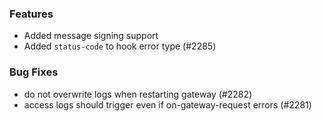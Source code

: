 ### Features

- Added message signing support
- Added `status-code` to hook error type (#2285)

### Bug Fixes

- do not overwrite logs when restarting gateway (#2282)
- access logs should trigger even if on-gateway-request errors (#2281)

